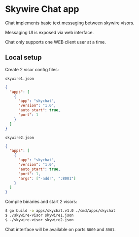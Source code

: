 # Skywire Chat app

Chat implements basic text messaging between skywire visors.

Messaging UI is exposed via web interface.

Chat only supports one WEB client user at a time.

## Local setup

Create 2 visor config files:

`skywire1.json`

```json
{
  "apps": [
    {
      "app": "skychat",
      "version": "1.0",
      "auto_start": true,
      "port": 1
    }
  ]
}
```

`skywire2.json`

```json
{
  "apps": [
    {
      "app": "skychat",
      "version": "1.0",
      "auto_start": true,
      "port": 1,
      "args": ["-addr", ":8001"]
    }
  ]
}
```

Compile binaries and start 2 visors:

```bash
$ go build -o apps/skychat.v1.0 ./cmd/apps/skychat
$ ./skywire-visor skywire1.json
$ ./skywire-visor skywire2.json
```

Chat interface will be available on ports `8000` and `8001`.
